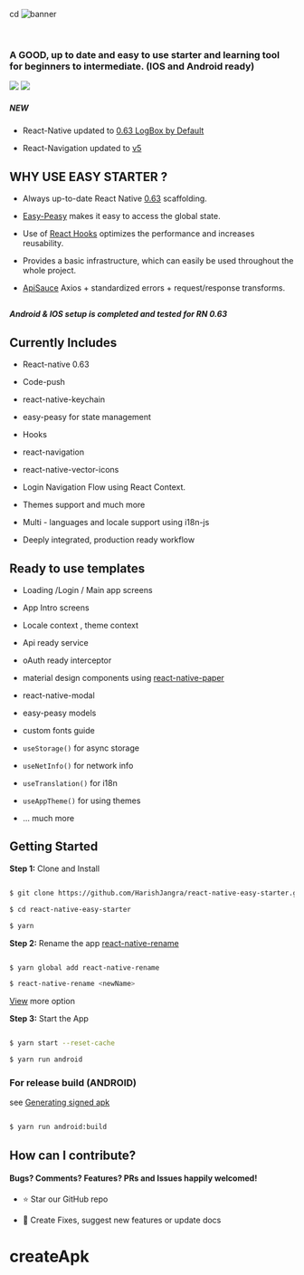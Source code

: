 cd ![banner](https://raw.githubusercontent.com/HarishJangra/react-native-easy-starter/master/hero/1.png)

<br />

### A GOOD, up to date and easy to use starter and learning tool for beginners to intermediate. (IOS and Android ready)

![](https://img.shields.io/github/stars/HarishJangra/react-native-easy-starter.svg) ![](https://img.shields.io/github/issues/HarishJangra/react-native-easy-starter.svg?style=flat-square)

##### NEW

- React-Native updated to [0.63 LogBox by Default ](https://reactnative.dev/blog/2020/07/06/version-0.63)

- React-Navigation updated to [v5](https://reactnavigation.org/versions)

## WHY USE EASY STARTER ?

- Always up-to-date React Native [0.63](<(https://github.com/react-native-community/releases/blob/master/CHANGELOG.md#v0630)>) scaffolding.

* [Easy-Peasy](https://github.com/ctrlplusb/easy-peasy) makes it easy to access the global state.

- Use of [React Hooks](https://reactjs.org/docs/hooks-intro.html) optimizes the performance and increases reusability.

* Provides a basic infrastructure, which can easily be used throughout the whole project.

- [ApiSauce](https://github.com/infinitered/apisauce) Axios + standardized errors + request/response transforms.

##

**_Android & IOS setup is completed and tested for RN 0.63_**

## Currently Includes

- React-native 0.63

- Code-push

- react-native-keychain

<!-- - react-native-config -->

- easy-peasy for state management

- Hooks

- react-navigation

- react-native-vector-icons

- Login Navigation Flow using React Context.

- Themes support and much more

- Multi - languages and locale support using i18n-js

- Deeply integrated, production ready workflow

## Ready to use templates

- Loading /Login / Main app screens

- App Intro screens

- Locale context , theme context

- Api ready service

- oAuth ready interceptor

- material design components using [react-native-paper](https://github.com/callstack/react-native-paper)

- react-native-modal

- easy-peasy models

- custom fonts guide

- `useStorage()` for async storage

- `useNetInfo()` for network info

- `useTranslation()` for i18n

- `useAppTheme()` for using themes

- ... much more

## Getting Started

**Step 1:** Clone and Install

```sh

$ git clone https://github.com/HarishJangra/react-native-easy-starter.git

$ cd react-native-easy-starter

$ yarn

```

**Step 2:** Rename the app [react-native-rename](https://github.com/junedomingo/react-native-rename#installation)

```sh

$ yarn global add react-native-rename

$ react-native-rename <newName>

```
[View](https://github.com/junedomingo/react-native-rename#installation) more option

**Step 3:** Start the App

```sh

$ yarn start --reset-cache

$ yarn run android

```

### For release build (ANDROID)

see [Generating signed apk](https://facebook.github.io/react-native/docs/signed-apk-android)

```sh

$ yarn run android:build

```

## How can I contribute?

#### Bugs? Comments? Features? PRs and Issues happily welcomed!

- :star: Star our GitHub repo

* :wrench: Create Fixes, suggest new features or update docs

##
# createApk
